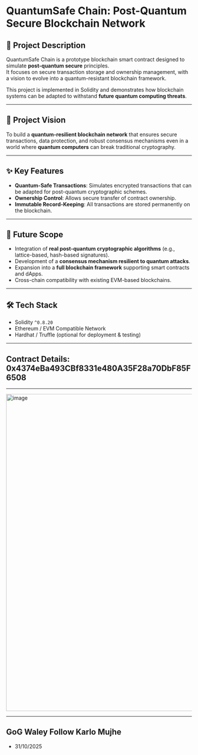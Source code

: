 # QuantumSafe Chain: Post-Quantum Secure Blockchain Network

## 📌 Project Description
QuantumSafe Chain is a prototype blockchain smart contract designed to simulate **post-quantum secure** principles.  
It focuses on secure transaction storage and ownership management, with a vision to evolve into a quantum-resistant blockchain framework.  

This project is implemented in Solidity and demonstrates how blockchain systems can be adapted to withstand **future quantum computing threats**.

---

## 🎯 Project Vision
To build a **quantum-resilient blockchain network** that ensures secure transactions, data protection, and robust consensus mechanisms even in a world where **quantum computers** can break traditional cryptography.

---

## ✨ Key Features
- **Quantum-Safe Transactions**: Simulates encrypted transactions that can be adapted for post-quantum cryptographic schemes.  
- **Ownership Control**: Allows secure transfer of contract ownership.  
- **Immutable Record-Keeping**: All transactions are stored permanently on the blockchain.  

---

## 🚀 Future Scope
- Integration of **real post-quantum cryptographic algorithms** (e.g., lattice-based, hash-based signatures).  
- Development of a **consensus mechanism resilient to quantum attacks**.  
- Expansion into a **full blockchain framework** supporting smart contracts and dApps.  
- Cross-chain compatibility with existing EVM-based blockchains.  

---

## 🛠️ Tech Stack
- Solidity `^0.8.20`
- Ethereum / EVM Compatible Network
- Hardhat / Truffle (optional for deployment & testing)

---

## Contract Details: 0x4374eBa493CBf8331e480A35F28a70DbF85F6508

---

<img width="1890" height="858" alt="image" src="https://github.com/user-attachments/assets/f158122c-4bb1-45de-b972-290dac6c5274" />

---

## GoG Waley Follow Karlo Mujhe
- 31/10/2025
